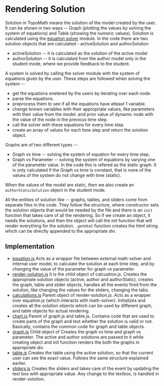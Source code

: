 # Rendering Solution
Solution in TopoMath means the solution of the model created by the user.
It can be shown in two ways -- Graph (plotting the values by solving the system of equations)
and Table (showing the numeric values). Solution is calculated using the [equation solver](equation-solver.md) 
module. In the code there are two solution objects that are calculated - activeSolution and authorSolution

* activeSolution -- it is calculated as the solution of the active model
* authorSolution -- it is calculated from the author model only in the student mode, 
where we provide feedback to the student.

A system is solved by calling the solver module with the system of equations given by the user. These steps
are followed when solving the system --

* get the equations enetered by the users by iterating over each node.
* parse the equations.
* preprocess them to see if all the equations have atleast 1 variable.
* change known variables with their appropriate values, like parameters with their value from the model.
and prior value of dynamic node with the value of the node in the previous time step.
* call the solver with these equations for every time step.
* create an array of values for each time step and return the solution object.

Graphs are of two different types --

* Graph vs time -- solving the system of equation for every time step.
* Graph vs Parameter -- solving the system of equations by varying one of the parameter value.
In the code this is refered as the static graph. It is only calculated if the Graph vs time is
constant, that is none of the values of the system do not change with time (static).

When the values of the model are static, then we also create an `authorStaticSolution` object in the
student mode.

All the entities of solution like -- graphs, tables, and sliders come from separate files in the code.
They follow the structure, where constructor sets the solution objects that would be needed by the
file and there is an `init` function that takes care of all the rendering. So if we create an object, it
needs the solutions, and then the object will call the init function that will render everything for
the solution. `_getHtml` function creates the html string which can be directly appended to the appropriate div.

## Implementation

* [equation.js](https://github.com/Dragoon-Lab/topomath/blob/master/www/js/equation.js)
Acts as a wrapper file between external math-solver and internal user model, to calculate the solution
at each time step, and by changing the value of the parameter for graph vs parameter.
* [render-solution.js](https://github.com/Dragoon-Lab/topomath/blob/master/www/js/render-solution.js)
It is the child object of calcuation.js. Creates the appropriate solution objects (active, author
and authorStatic), creates the graph, table and slider objects, handles all the events fired from the 
solution, like changing the values for the sliders, changing the tabs.
* [calculations.js](https://github.com/Dragoon-Lab/topomath/blob/master/www/js/calculation.js)
Parent object of render-solution.js. Acts as a wrapper over equation.js (which interacts with math-solver).
Initializes and creates all the solution objects which can be used by different graph, and table objects for
actual rendering.
* [chart.js](https://github.com/Dragoon-Lab/topomath/blob/master/www/js/chart.js)
Parent of graph.js and table.js. Contains code that are used to create parts of the graph and test whether
the solution is valid or not. Basically, contains the common code for graph and table objects.
* [graph.js](https://github.com/Dragoon-Lab/topomath/blob/master/www/js/graph.js)
Child object of Creates the graph vs time and graph vs parameter. The active and author solutions are passed to it
while creating object and init function renders the both the graphs in appropriate div.
* [table.js](https://github.com/Dragoon-Lab/topomath/blob/master/www/js/table.js)
Creates the table using the active solution, so that the current user can see the exact value. Follows the 
same structure explained earlier.
* [sliders.js](https://github.com/Dragoon-Lab/topomath/blob/master/www/js/sliders.js)
Creates the sliders and takes care of the event by updating the text box with appropriate value. Any change
to the textbox, is handled in render-solution.
